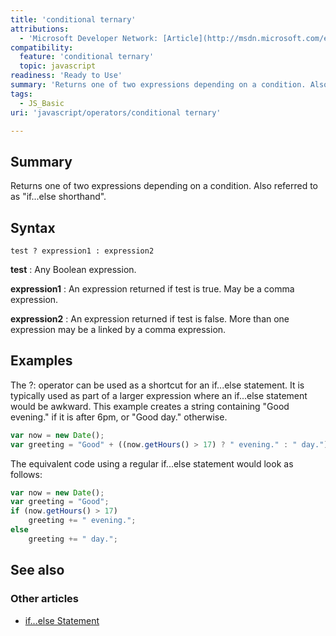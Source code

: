 ```yaml
---
title: 'conditional ternary'
attributions:
  - 'Microsoft Developer Network: [Article](http://msdn.microsoft.com/en-us/library/ie/be21c7hw(v=vs.94).aspx)'
compatibility:
  feature: 'conditional ternary'
  topic: javascript
readiness: 'Ready to Use'
summary: 'Returns one of two expressions depending on a condition. Also referred to as &quot;if...else shorthand&quot;.'
tags:
  - JS_Basic
uri: 'javascript/operators/conditional ternary'

---
```

## Summary

Returns one of two expressions depending on a condition. Also referred to as &quot;if...else shorthand&quot;.

## Syntax

    test ? expression1 : expression2

**test**
:   Any Boolean expression.

**expression1**
:   An expression returned if test is true. May be a comma expression.

**expression2**
:   An expression returned if test is false. More than one expression may be a linked by a comma expression.

## Examples

The ?: operator can be used as a shortcut for an if...else statement. It is typically used as part of a larger expression where an if...else statement would be awkward. This example creates a string containing "Good evening." if it is after 6pm, or "Good day." otherwise.

``` js
var now = new Date();
var greeting = "Good" + ((now.getHours() > 17) ? " evening." : " day.");
```

The equivalent code using a regular if...else statement would look as follows:

``` js
var now = new Date();
var greeting = "Good";
if (now.getHours() > 17)
    greeting += " evening.";
else
    greeting += " day.";
```

## See also

### Other articles

-   [if...else Statement](/javascript/statements/if_else)

